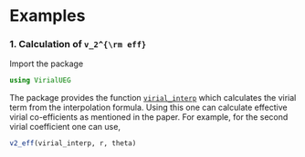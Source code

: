 # Examples

### 1. Calculation of ``v_2^{\rm eff}``

Import the package
```julia
using VirialUEG
```
The package provides the function [`virial_interp`](@ref) which calculates the virial term from the interpolation formula.
Using this one can calculate effective virial co-efficients as mentioned in the paper.
For example, for the second virial coefficient one can use,
```julia
v2_eff(virial_interp, r, theta)
```
